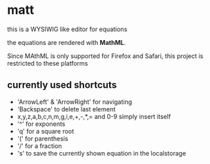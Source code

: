 # matt

this is a WYSIWIG like editor for equations

the equations are rendered with __MathML__.

Since MAthML is only supported for Firefox and Safari, this project is restricted to these platforms

## currently used shortcuts

+ 'ArrowLeft' & 'ArrowRight' for navigating
+ 'Backspace' to delete last element
+ x,y,z,a,b,c,n,m,g,i,e,+,-,*,= and 0-9 simply insert itself
+ '^' for exponents
+ 'q' for a square root
+ '(' for parenthesis
+ '/' for a fraction
+ 's' to save the currently shown equation in the localstorage
